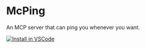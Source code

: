 # McPing

An MCP server that can ping you whenever you want.

[![Install in VSCode](https://img.shields.io/badge/Install%20in-VSCode-blue?style=for-the-badge&logo=visualstudiocode)](vscode:mcp/install?%7B%22name%22%3A%22McPing%22%2C%22gallery%22%3Atrue%2C%22command%22%3A%22npx%22%2C%22args%22%3A%5B%22%40mcping%2Fmcp%40latest%22%5D%7D)
